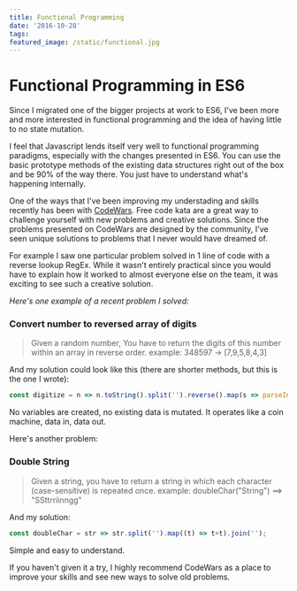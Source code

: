 ```yaml
---
title: Functional Programming
date: '2016-10-28'
tags:
featured_image: /static/functional.jpg
---
```


# Functional Programming in ES6

Since I migrated one of the bigger projects at work to ES6, I've been more and more interested in functional programming and the idea of having little to no state mutation.

I feel that Javascript lends itself very well to functional programming paradigms, especially with the changes presented in ES6. You can use the basic prototype methods of the existing data structures right out of the box and be 90% of the way there. You just have to understand what's happening internally.

One of the ways that I've been improving my understading and skills recently has been with [CodeWars](https://www.codewars.com). Free code kata are a great way to challenge yourself with new problems and creative solutions. Since the problems presented on CodeWars are designed by the community, I've seen unique solutions to problems that I never would have dreamed of.

For example I saw one particular problem solved in 1 line of code with a reverse lookup RegEx. While it wasn't entirely practical since you would have to explain how it worked to almost everyone else on the team, it was exciting to see such a creative solution.

_Here's one example of a recent problem I solved:_


### Convert number to reversed array of digits
<blockquote>Given a random number, You have to return the digits of this number within an array in reverse order.
example: 348597 -> [7,9,5,8,4,3]</blockquote>


And my solution could look like this (there are shorter methods, but this is the one I wrote):

```js
const digitize = n => n.toString().split('').reverse().map(s => parseInt(s));
```


No variables are created, no existing data is mutated. It operates like a coin machine, data in, data out.



Here's another problem:

### Double String

<blockquote>Given a string, you have to return a string in which each character (case-sensitive) is repeated once.
example: doubleChar("String") ==> "SSttrriinngg"</blockquote>

And my solution:

```js
const doubleChar = str => str.split('').map((t) => t+t).join('');
```


Simple and easy to understand.

If you haven't given it a try, I highly recommend CodeWars as a place to improve your skills and see new ways to solve old problems.
